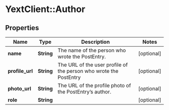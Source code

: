 # YextClient::Author

## Properties
Name | Type | Description | Notes
------------ | ------------- | ------------- | -------------
**name** | **String** | The name of the person who wrote the PostEntry. | [optional] 
**profile_url** | **String** | The URL of the user profile of the person who wrote the PostEntry | [optional] 
**photo_url** | **String** | The URL of the profile photo of the PostEntry’s author. | [optional] 
**role** | **String** |  | [optional] 


